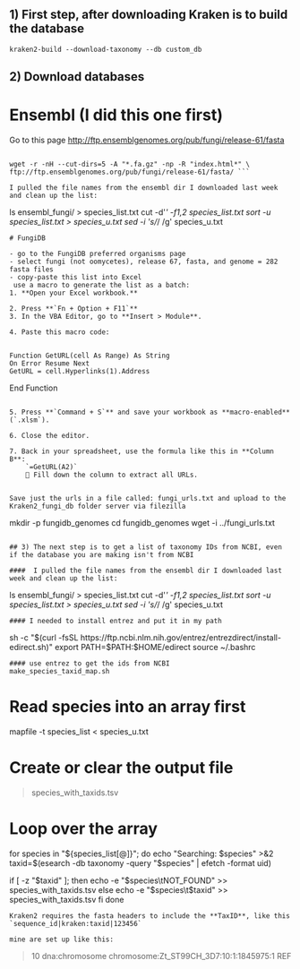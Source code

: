 ## 1) First step, after downloading Kraken is to build the database
```
kraken2-build --download-taxonomy --db custom_db
```

## 2) Download databases 
# Ensembl (I did this one first)
Go to this page http://ftp.ensemblgenomes.org/pub/fungi/release-61/fasta


```mkdir -p ensembl_fungi && cd ensembl_fungi

wget -r -nH --cut-dirs=5 -A "*.fa.gz" -np -R "index.html*" \
ftp://ftp.ensemblgenomes.org/pub/fungi/release-61/fasta/ ```

I pulled the file names from the ensembl dir I downloaded last week and clean up the list:
```
ls ensembl_fungi/ > species_list.txt
cut -d'_' -f1,2 species_list.txt
sort -u species_list.txt > species_u.txt
sed -i 's/_/ /g' species_u.txt
```
# FungiDB

- go to the FungiDB preferred organisms page
- select fungi (not oomycetes), release 67, fasta, and genome = 282 fasta files
- copy-paste this list into Excel
 use a macro to generate the list as a batch: 
1. **Open your Excel workbook.**
    
2. Press **`Fn + Option + F11`**  
3. In the VBA Editor, go to **Insert > Module**.
    
4. Paste this macro code:
    
```
    Function GetURL(cell As Range) As String
    On Error Resume Next
    GetURL = cell.Hyperlinks(1).Address
End Function
```
    
5. Press **`Command + S`** and save your workbook as **macro-enabled** (`.xlsm`).
    
6. Close the editor.
    
7. Back in your spreadsheet, use the formula like this in **Column B**:
    `=GetURL(A2)`
    🔁 Fill down the column to extract all URLs.
    

Save just the urls in a file called: fungi_urls.txt and upload to the Kraken2_fungi_db folder server via filezilla

```
mkdir -p fungidb_genomes
cd fungidb_genomes
wget -i ../fungi_urls.txt
```

## 3) The next step is to get a list of taxonomy IDs from NCBI, even if the database you are making isn't from NCBI

####  I pulled the file names from the ensembl dir I downloaded last week and clean up the list:
```
ls ensembl_fungi/ > species_list.txt
cut -d'_' -f1,2 species_list.txt
sort -u species_list.txt > species_u.txt
sed -i 's/_/ /g' species_u.txt
```
#### I needed to install entrez and put it in my path
```
sh -c "$(curl -fsSL https://ftp.ncbi.nlm.nih.gov/entrez/entrezdirect/install-edirect.sh)"
export PATH=$PATH:$HOME/edirect
source ~/.bashrc
```
#### use entrez to get the ids from NCBI
make_species_taxid_map.sh
```
# Read species into an array first
mapfile -t species_list < species_u.txt

# Create or clear the output file
> species_with_taxids.tsv

# Loop over the array
for species in "${species_list[@]}"; do
  echo "Searching: $species" >&2
  taxid=$(esearch -db taxonomy -query "$species" | efetch -format uid)
  
  if [ -z "$taxid" ]; then
    echo -e "$species\tNOT_FOUND" >> species_with_taxids.tsv
  else
    echo -e "$species\t$taxid" >> species_with_taxids.tsv
  fi
done

```
Kraken2 requires the fasta headers to include the **TaxID**, like this
`sequence_id|kraken:taxid|123456`

mine are set up like this:
```
>10 dna:chromosome chromosome:Zt_ST99CH_3D7:10:1:1845975:1 REF
```

